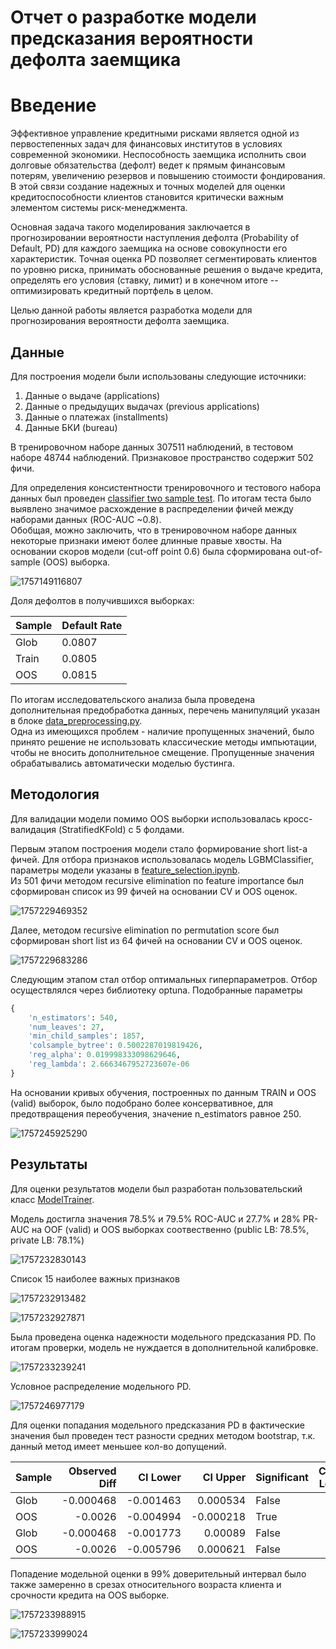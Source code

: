 # Отчет о разработке модели предсказания вероятности дефолта заемщика

# Введение

Эффективное управление кредитными рисками является одной из первостепенных задач для финансовых институтов в условиях современной экономики. Неспособность заемщика исполнить свои долговые обязательства (дефолт) ведет к прямым финансовым потерям, увеличению резервов и повышению стоимости фондирования. В этой связи создание надежных и точных моделей для оценки кредитоспособности клиентов становится критически важным элементом системы риск-менеджмента.

Основная задача такого моделирования заключается в прогнозировании вероятности наступления дефолта (Probability of Default, PD) для каждого заемщика на основе совокупности его характеристик. Точная оценка PD позволяет сегментировать клиентов по уровню риска, принимать обоснованные решения о выдаче кредита, определять его условия (ставку, лимит) и в конечном итоге -- оптимизировать кредитный портфель в целом.

Целью данной работы является разработка модели для прогнозирования вероятности дефолта заемщика.

## Данные

Для построения модели были использованы следующие источники:

1. Данные о выдаче (applications)
2. Данные о предыдущих выдачах (previous applications)
3. Данные о платежах (installments)
4. Данные БКИ (bureau)

В тренировочном наборе данных 307511 наблюдений, в тестовом наборе 48744 наблюдений. Признаковое пространство содержит 502 фичи.

Для определения консистентности тренировочного и тестового набора данных был проведен [classifier two sample test](https://arxiv.org/pdf/1610.06545). По итогам теста было выявлено значимое расхождение в распределении фичей между наборами данных (ROC-AUC ~0.8).\
Обобщая, можно заключить, что в тренировочном наборе данных некоторые признаки имеют более длинные правые хвосты.
На основании скоров модели (cut-off point 0.6) была сформирована out-of-sample (OOS) выборка.

![1757149116807](image/README/1757149116807.png)

Доля дефолтов в получившихся выборках:

| Sample | Default Rate |
| ------ | ------------ |
| Glob   | 0.0807       |
| Train  | 0.0805       |
| OOS    | 0.0815       |

По итогам исследовательского анализа была проведена дополнительная предобработка данных, перечень манипуляций указан в блоке [data_preprocessing.py](data_processing.py). \
Одна из имеющихся проблем - наличие пропущенных значений, было принято решение не использовать классические методы импьютации, чтобы не вносить дополнительное смещение. Пропущенные значения обрабатывались автоматически моделью бустинга.

## Методология

Для валидации модели помимо OOS выборки использовалась кросс-валидация (StratifiedKFold) с 5 фолдами.

Первым этапом построения модели стало формирование short list-а фичей. Для отбора признаков использовалась модель LGBMClassifier, параметры модели указаны в [feature_selection.ipynb](feature_selection.ipynb).\
Из 501 фичи методом recursive elimination по feature importance был сформирован список из 99 фичей на основании CV и OOS оценок.

![1757229469352](image/README/1757229469352.png)

Далее, методом recursive elimination по permutation score был сформирован short list из 64 фичей на основании CV и OOS оценок.

![1757229683286](image/README/1757229683286.png)

Следующим этапом стал отбор оптимальных гиперпараметров. Отбор осуществлялся через библиотеку optuna. Подобранные параметры

```python
{
	'n_estimators': 540, 
	'num_leaves': 27, 
	'min_child_samples': 1857, 
	'colsample_bytree': 0.5002287019819426, 
	'reg_alpha': 0.019998333098629646, 
	'reg_lambda': 2.6663467952723607e-06
}
```

На основании кривых обучения, построенных по данным TRAIN и OOS (valid) выборок, было подобрано более консервативное, для предотвращения переобучения, значение n_estimators равное 250.

![1757245925290](image/README/1757245925290.png)

## Результаты

Для оценки результатов модели был разработан пользовательский класс [ModelTrainer](utils.py).

Модель достигла значения 78.5% и 79.5% ROC-AUC и 27.7% и 28% PR-AUC на OOF (valid) и OOS выборках соотвественно (public LB: 78.5%, private LB: 78.1%)

![1757232830143](image/README/1757232830143.png)

Список 15 наиболее важных признаков

![1757232913482](image/README/1757232913482.png)

![1757232927871](image/README/1757232927871.png)

Была проведена оценка надежности модельного предсказания PD. По итогам проверки, модель не нуждается в дополнительной калибровке.

![1757233239241](image/README/1757233239241.png)

Условное распределение модельного PD.

![1757246977179](image/README/1757246977179.png)

Для оценки попадания модельного предсказания PD в фактические значения был проведен тест разности средних методом bootstrap, т.к. данный метод имеет меньшее кол-во допущений. 

| Sample | Observed Diff |  CI Lower |  CI Upper | Significant | Conf. Level |
| :----- | ------------: | --------: | --------: | :---------- | ----------: |
| Glob   |     -0.000468 | -0.001463 |  0.000534 | False       |          95 |
| OOS    |       -0.0026 | -0.004994 | -0.000218 | True        |          95 |
| Glob   |     -0.000468 | -0.001773 |   0.00089 | False       |          99 |
| OOS    |       -0.0026 | -0.005796 |  0.000621 | False       |          99 |

Попадение модельной оценки в 99% доверительный интервал было также замеренно в срезах относительного возраста клиента и срочности кредита на OOS выборке.

![1757233988915](image/README/1757233988915.png)

![1757233999024](image/README/1757233999024.png)

